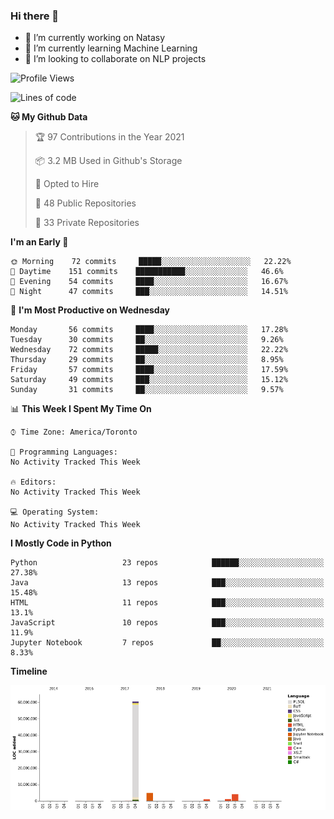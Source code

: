 ### Hi there 👋

<!--
**disooqi/disooqi** is a ✨ _special_ ✨ repository because its `README.md` (this file) appears on your GitHub profile.
-->
- 🔭 I’m currently working on Natasy
- 🌱 I’m currently learning Machine Learning
- 👯 I’m looking to collaborate on NLP projects
<!--
- 🤔 I’m looking for help with ...
- 💬 Ask me about ...
- 📫 How to reach me: http://mohamed.eldesouki.ca
- 😄 Pronouns: ...
- ⚡ Fun fact: ...
-->

<!--START_SECTION:waka-->
![Profile Views](http://img.shields.io/badge/Profile%20Views-0-blue)

![Lines of code](https://img.shields.io/badge/From%20Hello%20World%20I%27ve%20Written-72.5%20million%20lines%20of%20code-blue)

**🐱 My Github Data** 

> 🏆 97 Contributions in the Year 2021
 > 
> 📦 3.2 MB Used in Github's Storage 
 > 
> 💼 Opted to Hire
 > 
> 📜 48 Public Repositories 
 > 
> 🔑 33 Private Repositories  
 > 
**I'm an Early 🐤** 

```text
🌞 Morning    72 commits     █████░░░░░░░░░░░░░░░░░░░░   22.22% 
🌆 Daytime    151 commits    ███████████░░░░░░░░░░░░░░   46.6% 
🌃 Evening    54 commits     ████░░░░░░░░░░░░░░░░░░░░░   16.67% 
🌙 Night      47 commits     ███░░░░░░░░░░░░░░░░░░░░░░   14.51%

```
📅 **I'm Most Productive on Wednesday** 

```text
Monday       56 commits     ████░░░░░░░░░░░░░░░░░░░░░   17.28% 
Tuesday      30 commits     ██░░░░░░░░░░░░░░░░░░░░░░░   9.26% 
Wednesday    72 commits     █████░░░░░░░░░░░░░░░░░░░░   22.22% 
Thursday     29 commits     ██░░░░░░░░░░░░░░░░░░░░░░░   8.95% 
Friday       57 commits     ████░░░░░░░░░░░░░░░░░░░░░   17.59% 
Saturday     49 commits     ███░░░░░░░░░░░░░░░░░░░░░░   15.12% 
Sunday       31 commits     ██░░░░░░░░░░░░░░░░░░░░░░░   9.57%

```


📊 **This Week I Spent My Time On** 

```text
⌚︎ Time Zone: America/Toronto

💬 Programming Languages: 
No Activity Tracked This Week

🔥 Editors: 
No Activity Tracked This Week

💻 Operating System: 
No Activity Tracked This Week

```

**I Mostly Code in Python** 

```text
Python                   23 repos            ██████░░░░░░░░░░░░░░░░░░░   27.38% 
Java                     13 repos            ███░░░░░░░░░░░░░░░░░░░░░░   15.48% 
HTML                     11 repos            ███░░░░░░░░░░░░░░░░░░░░░░   13.1% 
JavaScript               10 repos            ███░░░░░░░░░░░░░░░░░░░░░░   11.9% 
Jupyter Notebook         7 repos             ██░░░░░░░░░░░░░░░░░░░░░░░   8.33%

```


**Timeline**

![Chart not found](https://raw.githubusercontent.com/disooqi/disooqi/master/charts/bar_graph.png) 


<!--END_SECTION:waka-->

